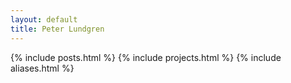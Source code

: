 ```yaml
---
layout: default
title: Peter Lundgren
---
```


{% include posts.html %}
{% include projects.html %}
{% include aliases.html %}

